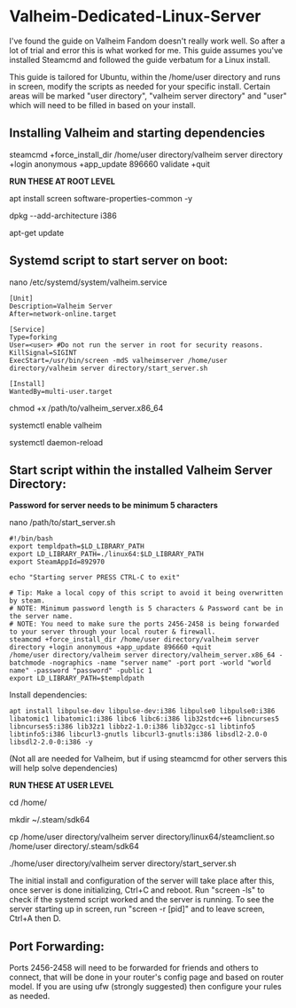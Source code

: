 # Valheim-Dedicated-Linux-Server

I've found the guide on Valheim Fandom doesn't really work well. So after a lot of trial and error this is what worked for me. This guide assumes you've installed Steamcmd and followed the guide verbatum for a Linux install.

This guide is tailored for Ubuntu, within the /home/user directory and runs in screen, modify the scripts as needed for your specific install. Certain areas will be marked "user directory", "valheim server directory" and "user" which will need to be filled in based on your install.

## Installing Valheim and starting dependencies

steamcmd +force_install_dir /home/user directory/valheim server directory +login anonymous +app_update 896660 validate +quit

**RUN THESE AT ROOT LEVEL**

apt install screen software-properties-common -y

dpkg --add-architecture i386

apt-get update

## Systemd script to start server on boot:

nano /etc/systemd/system/valheim.service
```
[Unit]
Description=Valheim Server
After=network-online.target

[Service]
Type=forking
User=<user> #Do not run the server in root for security reasons.
KillSignal=SIGINT
ExecStart=/usr/bin/screen -mdS valheimserver /home/user directory/valheim server directory/start_server.sh

[Install]
WantedBy=multi-user.target
```

chmod +x /path/to/valheim_server.x86_64

systemctl enable valheim

systemctl daemon-reload

## Start script within the installed Valheim Server Directory:

**Password for server needs to be minimum 5 characters**

nano /path/to/start_server.sh
```
#!/bin/bash
export templdpath=$LD_LIBRARY_PATH
export LD_LIBRARY_PATH=./linux64:$LD_LIBRARY_PATH
export SteamAppId=892970

echo "Starting server PRESS CTRL-C to exit"

# Tip: Make a local copy of this script to avoid it being overwritten by steam.
# NOTE: Minimum password length is 5 characters & Password cant be in the server name.
# NOTE: You need to make sure the ports 2456-2458 is being forwarded to your server through your local router & firewall.
steamcmd +force_install_dir /home/user directory/valheim server directory +login anonymous +app_update 896660 +quit
/home/user directory/valheim server directory/valheim_server.x86_64 -batchmode -nographics -name "server name" -port port -world "world name" -password "password" -public 1
export LD_LIBRARY_PATH=$templdpath
```

Install dependencies:
```
apt install libpulse-dev libpulse-dev:i386 libpulse0 libpulse0:i386 libatomic1 libatomic1:i386 libc6 libc6:i386 lib32stdc++6 libncurses5 libncurses5:i386 lib32z1 libbz2-1.0:i386 lib32gcc-s1 libtinfo5 libtinfo5:i386 libcurl3-gnutls libcurl3-gnutls:i386 libsdl2-2.0-0 libsdl2-2.0-0:i386 -y
```
(Not all are needed for Valheim, but if using steamcmd for other servers this will help solve dependencies)

**RUN THESE AT USER LEVEL**

cd /home/<user directory>

mkdir ~/.steam/sdk64

cp /home/user directory/valheim server directory/linux64/steamclient.so /home/user directory/.steam/sdk64

./home/user directory/valheim server directory/start_server.sh

The initial install and configuration of the server will take place after this, once server is done initializing, Ctrl+C and reboot. Run "screen -ls" to check if the systemd script worked and the server is running. To see the server starting up in screen, run "screen -r [pid]" and to leave screen, Ctrl+A then D.

## Port Forwarding:

Ports 2456-2458 will need to be forwarded for friends and others to connect, that will be done in your router's config page and based on router model. If you are using ufw (strongly suggested) then configure your rules as needed.
